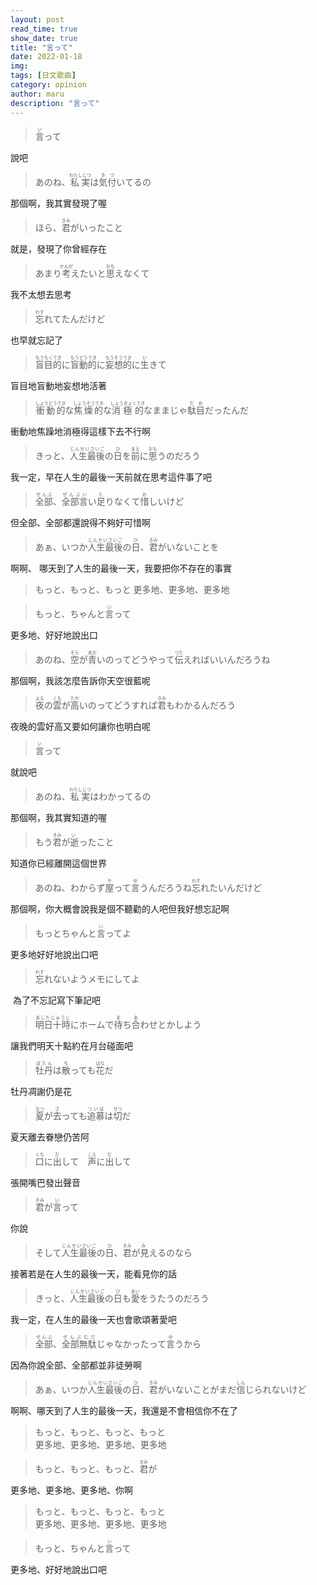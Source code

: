 ```yaml
---
layout: post
read_time: true
show_date: true
title: "言って"
date: 2022-01-18
img: 
tags: [日文歌曲]
category: opinion
author: maru
description: "言って"
---
```

><div><ruby><rb>言</rb><rt>い</rt></ruby>って</div>
說吧

><div>あのね、<ruby><rb>私実</rb><rt>わたしじつ</rt></ruby>は<ruby><rb>気付</rb><rt>きづ</rt></ruby>いてるの</div>
那個啊，我其實發現了喔

><div>ほら、<ruby><rb>君</rb><rt>きみ</rt></ruby>がいったこと</div>
就是，發現了你曾經存在

><div>あまり<ruby><rb>考</rb><rt>かんが</rt></ruby>えたいと<ruby><rb>思</rb><rt>おも</rt></ruby>えなくて</div>
我不太想去思考

><div><ruby><rb>忘</rb><rt>わす</rt></ruby>れてたんだけど</div>
也早就忘記了

><div><ruby><rb>盲目的</rb><rt>もうもくてき</rt></ruby>に<ruby><rb>盲動的</rb><rt>もうどうてき</rt></ruby>に<ruby><rb>妄想的</rb><rt>もうそうてき</rt></ruby>に<ruby><rb>生</rb><rt>い</rt></ruby>きて</div>
盲目地盲動地妄想地活著

><div><ruby><rb>衝動的</rb><rt>しょうどうてき</rt></ruby>な<ruby><rb>焦燥的</rb><rt>しょうそうてき</rt></ruby>な<ruby><rb>消極的</rb><rt>しょうきょくてき</rt></ruby>なままじゃ<ruby><rb>駄目</rb><rt>だめ</rt></ruby>だったんだ</div>
衝動地焦躁地消極得這樣下去不行啊

><div>きっと、<ruby><rb>人生最後</rb><rt>じんせいさいご</rt></ruby>の<ruby><rb>日</rb><rt>ひ</rt></ruby>を<ruby><rb>前</rb><rt>まえ</rt></ruby>に<ruby><rb>思</rb><rt>おも</rt></ruby>うのだろう</div>
我一定，早在人生的最後一天前就在思考這件事了吧

><div><ruby><rb>全部</rb><rt>ぜんぶ</rt></ruby>、<ruby><rb>全部言</rb><rt>ぜんぶい</rt></ruby>い<ruby><rb>足</rb><rt>た</rt></ruby>りなくて<ruby><rb>惜</rb><rt>お</rt></ruby>しいけど</div>
但全部、全部都還說得不夠好可惜啊

><div>あぁ、いつか<ruby><rb>人生最後</rb><rt>じんせいさいご</rt></ruby>の<ruby><rb>日</rb><rt>ひ</rt></ruby>、<ruby><rb>君</rb><rt>きみ</rt></ruby>がいないことを</div>
啊啊、 哪天到了人生的最後一天，我要把你不存在的事實

>もっと、もっと、もっと
更多地、更多地、更多地

><div>もっと、ちゃんと<ruby><rb>言</rb><rt>い</rt></ruby>って</div>
更多地、好好地說出口

><div>あのね、<ruby><rb>空</rb><rt>そら</rt></ruby>が<ruby><rb>青</rb><rt> あお</rt></ruby>いのってどうやって<ruby><rb>伝</rb><rt> つた</rt></ruby>えればいいんだろうね</div>
那個啊，我該怎麼告訴你天空很藍呢

><div><ruby><rb>夜</rb><rt>よる</rt></ruby>の<ruby><rb>雲</rb><rt>くも</rt></ruby>が<ruby><rb>高</rb><rt>たか</rt></ruby>いのってどうすれば<ruby><rb>君</rb><rt>きみ</rt></ruby>もわかるんだろう</div>
夜晚的雲好高又要如何讓你也明白呢

><div><ruby><rb>言</rb><rt>い</rt></ruby>って</div>
就說吧

><div>あのね、<ruby><rb>私実</rb><rt>わたしじつ</rt></ruby>はわかってるの</div>
那個啊，我其實知道的喔

><div>もう<ruby><rb>君</rb><rt>きみ</rt></ruby>が<ruby><rb>逝</rb><rt> い</rt></ruby>ったこと</div>
知道你已經離開這個世界

><div>あのね、わからず<ruby><rb>屋</rb><rt>や</rt></ruby>って<ruby><rb>言</rb><rt>ゆ</rt></ruby>うんだろうね<ruby><rb>忘</rb><rt>わす</rt></ruby>れたいんだけど</div>
那個啊，你大概會說我是個不聽勸的人吧但我好想忘記啊

><div>もっとちゃんと<ruby><rb>言</rb><rt>い</rt></ruby>ってよ</div>
更多地好好地說出口吧

><div><ruby><rb>忘</rb><rt>わす</rt></ruby>れないようメモにしてよ</div>
 為了不忘記寫下筆記吧

><div><ruby><rb>明日十時</rb><rt>あしたじゅうじ</rt></ruby>にホームで<ruby><rb>待</rb><rt>ま</rt></ruby>ち<ruby><rb>合</rb><rt>あ</rt></ruby>わせとかしよう</div>
讓我們明天十點約在月台碰面吧

><div><ruby><rb>牡丹</rb><rt>ぼたん</rt></ruby>は<ruby><rb>散</rb><rt>ち</rt></ruby>っても<ruby><rb>花</rb><rt>はな</rt></ruby>だ</div>
牡丹凋謝仍是花

><div><ruby><rb>夏</rb><rt>なつ</rt></ruby>が<ruby><rb>去</rb><rt>さ</rt></ruby>っても<ruby><rb>追慕</rb><rt>ついぼ</rt></ruby>は<ruby><rb>切</rb><rt>せつ</rt></ruby>だ</div>
夏天離去眷戀仍苦阿

><div><ruby><rb>口</rb><rt>くち</rt></ruby>に<ruby><rb>出</rb><rt>だ</rt></ruby>して　<ruby><rb>声</rb><rt>こえ</rt></ruby>に<ruby><rb>出</rb><rt>だ</rt></ruby>して</div>
張開嘴巴發出聲音

><div><ruby><rb>君</rb><rt>きみ</rt></ruby>が<ruby><rb>言</rb><rt>い</rt></ruby>って</div>
你說

><div>そして<ruby><rb>人生最後</rb><rt>じんせいさいご</rt></ruby>の<ruby><rb>日</rb><rt>ひ</rt></ruby>、<ruby><rb>君</rb><rt>きみ</rt></ruby>が<ruby><rb>見</rb><rt> み</rt></ruby>えるのなら</div>
接著若是在人生的最後一天，能看見你的話

><div>きっと、<ruby><rb>人生最後</rb><rt>じんせいさいご</rt></ruby>の<ruby><rb>日</rb><rt>ひ</rt></ruby>も<ruby><rb>愛</rb><rt>あい</rt></ruby>をうたうのだろう</div>
我一定，在人生的最後一天也會歌頌著愛吧

><div><ruby><rb>全部</rb><rt>ぜんぶ</rt></ruby>、<ruby><rb>全部無駄</rb><rt>ぜんぶむだ</rt></ruby>じゃなかったって<ruby><rb>言</rb><rt>ゆ</rt></ruby>うから</div>
因為你說全部、全部都並非徒勞啊

><div>あぁ、いつか<ruby><rb>人生最後</rb><rt>じんせいさいご</rt></ruby>の<ruby><rb>日</rb><rt>ひ</rt></ruby>、<ruby><rb>君</rb><rt>きみ</rt></ruby>がいないことがまだ<ruby><rb>信</rb><rt>しん</rt></ruby>じられないけど</div>
啊啊、哪天到了人生的最後一天，我還是不會相信你不在了

>もっと、もっと、もっと、もっと  
更多地、更多地、更多地、更多地

><div>もっと、もっと、もっと、<ruby><rb>君</rb><rt>きみ</rt></ruby>が</div>
更多地、更多地、更多地、你啊

>もっと、もっと、もっと、もっと  
更多地、更多地、更多地、更多地

><div>もっと、ちゃんと<ruby><rb>言</rb><rt>い</rt></ruby>って</div>
更多地、好好地說出口吧